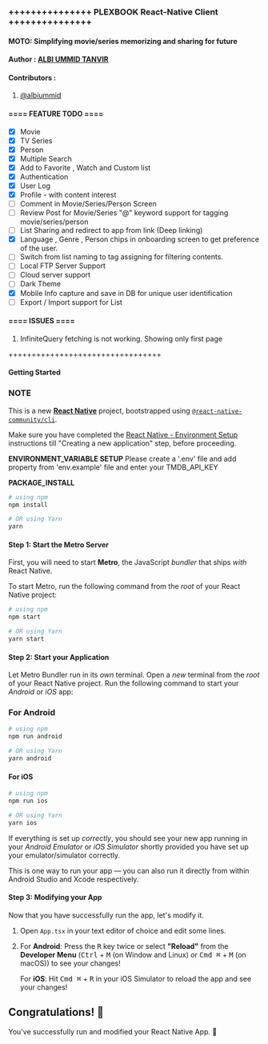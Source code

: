 ### +++++++++++++++ PLEXBOOK React-Native Client +++++++++++++++

#### MOTO: Simplifying movie/series memorizing and sharing for future

#### Author : [ALBI UMMID TANVIR](https://linkedin.com/in/albiummid)

#### Contributors :

1. [@albiummid](https://github.com/albiummid)

#### ==== FEATURE TODO ====

- [x] Movie
- [x] TV Series
- [x] Person
- [x] Multiple Search
- [x] Add to Favorite , Watch and Custom list
- [x] Authentication
- [x] User Log
- [x] Profile - with content interest
- [ ] Comment in Movie/Series/Person Screen
- [ ] Review Post for Movie/Series "@" keyword support for tagging movie/series/person
- [ ] List Sharing and redirect to app from link (Deep linking)
- [x] Language , Genre , Person chips in onboarding screen to get preference of the user.
- [ ] Switch from list naming to tag assigning for filtering contents.
- [ ] Local FTP Server Support
- [ ] Cloud server support
- [ ] Dark Theme
- [x] Mobile Info capture and save in DB for unique user identification
- [ ] Export / Import support for List

#### ==== ISSUES ====

1. InfiniteQuery fetching is not working. Showing only first page

+++++++++++++++++++++++++++++++++

#### Getting Started

### NOTE

This is a new [**React Native**](https://reactnative.dev) project, bootstrapped using [`@react-native-community/cli`](https://github.com/react-native-community/cli).

Make sure you have completed the [React Native - Environment Setup](https://reactnative.dev/docs/environment-setup) instructions till "Creating a new application" step, before proceeding.

**ENVIRONMENT_VARIABLE SETUP**
Please create a '.env' file and add property from 'env.example' file and enter your TMDB_API_KEY

**PACKAGE_INSTALL**

```bash
# using npm
npm install

# OR using Yarn
yarn
```

#### Step 1: Start the Metro Server

First, you will need to start **Metro**, the JavaScript _bundler_ that ships _with_ React Native.

To start Metro, run the following command from the _root_ of your React Native project:

```bash
# using npm
npm start

# OR using Yarn
yarn start
```

#### Step 2: Start your Application

Let Metro Bundler run in its _own_ terminal. Open a _new_ terminal from the _root_ of your React Native project. Run the following command to start your _Android_ or _iOS_ app:

### For Android

```bash
# using npm
npm run android

# OR using Yarn
yarn android
```

#### For iOS

```bash
# using npm
npm run ios

# OR using Yarn
yarn ios
```

If everything is set up _correctly_, you should see your new app running in your _Android Emulator_ or _iOS Simulator_ shortly provided you have set up your emulator/simulator correctly.

This is one way to run your app — you can also run it directly from within Android Studio and Xcode respectively.

#### Step 3: Modifying your App

Now that you have successfully run the app, let's modify it.

1. Open `App.tsx` in your text editor of choice and edit some lines.
2. For **Android**: Press the <kbd>R</kbd> key twice or select **"Reload"** from the **Developer Menu** (<kbd>Ctrl</kbd> + <kbd>M</kbd> (on Window and Linux) or <kbd>Cmd ⌘</kbd> + <kbd>M</kbd> (on macOS)) to see your changes!

   For **iOS**: Hit <kbd>Cmd ⌘</kbd> + <kbd>R</kbd> in your iOS Simulator to reload the app and see your changes!

## Congratulations! :tada:

You've successfully run and modified your React Native App. :partying_face:
